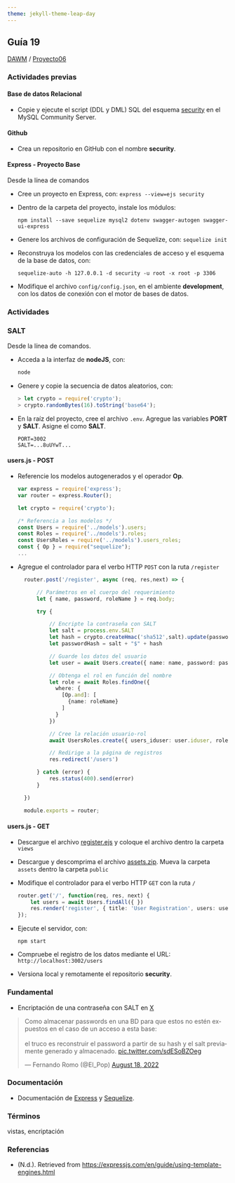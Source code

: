 ```yaml
---
theme: jekyll-theme-leap-day
---
```


## Guía 19

[DAWM](/DAWM/) / [Proyecto06](/DAWM/proyectos/2023/proyecto06)

### Actividades previas

#### Base de datos Relacional

* Copie y ejecute el script (DDL y DML) SQL del esquema [security](recursos/security.sql) en el MySQL Community Server.

#### Github

* Crea un repositorio en GitHub con el nombre **security**.

#### Express - Proyecto Base

Desde la línea de comandos

* Cree un proyecto en Express, con: `express --view=ejs security`
* Dentro de la carpeta del proyecto, instale los módulos: 

  ```
  npm install --save sequelize mysql2 dotenv swagger-autogen swagger-ui-express
  ```

* Genere los archivos de configuración de Sequelize, con: `sequelize init`
* Reconstruya los modelos con las credenciales de acceso y el esquema de la base de datos, con: 

  ```
  sequelize-auto -h 127.0.0.1 -d security -u root -x root -p 3306
  ```

* Modifique el archivo `config/config.json`, en el ambiente **development**, con los datos de conexión con el motor de bases de datos.

### Actividades


### SALT

Desde la línea de comandos.

* Acceda a la interfaz de **nodeJS**, con:
  
  ```typescript
  node
  ```

* Genere y copie la secuencia de datos aleatorios, con:

  ```typescript
  > let crypto = require('crypto');
  > crypto.randomBytes(16).toString('base64');
  ```

* En la raíz del proyecto, cree el archivo `.env`. Agregue las variables **PORT** y **SALT**. Asigne el  como **SALT**.

  ```
  PORT=3002
  SALT=...8uUYwT...
  ```

#### users.js - POST

* Referencie los modelos autogenerados y el operador **Op**.

  ```typescript
  var express = require('express');
  var router = express.Router();

  let crypto = require('crypto');

  /* Referencia a los modelos */
  const Users = require('../models').users;
  const Roles = require('../models').roles;
  const UsersRoles = require('../models').users_roles;
  const { Op } = require("sequelize");
  ...
  ```

* Agregue el controlador para el verbo HTTP `POST` con la ruta `/register` 

  ```typescript
	router.post('/register', async (req, res,next) => {

		// Parámetros en el cuerpo del requerimiento
		let { name, password, roleName } = req.body;

		try {

			// Encripte la contraseña con SALT
			let salt = process.env.SALT
			let hash = crypto.createHmac('sha512',salt).update(password).digest("base64");
			let passwordHash = salt + "$" + hash

			// Guarde los datos del usuario
			let user = await Users.create({ name: name, password: passwordHash })

			// Obtenga el rol en función del nombre
			let role = await Roles.findOne({ 
			  where: { 
			    [Op.and]: [
			      {name: roleName}
			    ]
			  } 
			})

			// Cree la relación usuario-rol
			await UsersRoles.create({ users_iduser: user.iduser, roles_idrole: role.idrole })

			// Redirige a la página de registros
			res.redirect('/users')

		} catch (error) {
			res.status(400).send(error)
		}

	})

	module.exports = router;
  ```

#### users.js - GET

* Descargue el archivo [register.ejs](recursos/register.ejs) y coloque el archivo dentro la carpeta `views`

* Descargue y descomprima el archivo [assets.zip](recursos/assets.zip). Mueva la carpeta `assets` dentro la carpeta `public`

* Modifique el controlador para el verbo HTTP `GET` con la ruta `/` 

  ```typescript
  router.get('/', function(req, res, next) {
	  let users = await Users.findAll({ })
  	  res.render('register', { title: 'User Registration', users: users });
  });
  ```

* Ejecute el servidor, con:

  ```
  npm start
  ```

* Compruebe el registro de los datos mediante el URL: `http://localhost:3002/users`

* Versiona local y remotamente el repositorio **security**.

### Fundamental

* Encriptación de una contraseña con SALT en [X](https://twitter.com/El_Pop/status/1560356275774447618)

<blockquote class="twitter-tweet" data-media-max-width="560"><p lang="es" dir="ltr">Como almacenar passwords en una BD para que estos no estén expuestos en el caso de un acceso a esta base:<br><br>el truco es reconstruir el password a partir de su hash y el salt previamente generado y almacenado. <a href="https://t.co/sdESoBZOeg">pic.twitter.com/sdESoBZOeg</a></p>&mdash; Fernando Romo (@El_Pop) <a href="https://twitter.com/El_Pop/status/1560356275774447618?ref_src=twsrc%5Etfw">August 18, 2022</a></blockquote> <script async src="https://platform.twitter.com/widgets.js" charset="utf-8"></script>

### Documentación

* Documentación de [Express](https://expressjs.com/) y [Sequelize](https://sequelize.org/docs/v6/getting-started/).

### Términos

vistas, encriptación

### Referencias

* (N.d.). Retrieved from https://expressjs.com/en/guide/using-template-engines.html